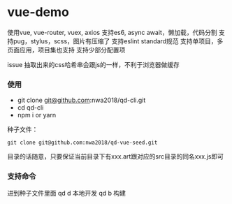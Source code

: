 # vue-demo

使用vue, vue-router, vuex, axios
支持es6, async await，懒加载，代码分割
支持pug，stylus，scss，图片有压缩了
支持eslint standard规范
支持单项目，多页面应用，项目集也支持
支持少部分配置项

issue
抽取出来的css哈希串会跟js的一样，不利于浏览器做缓存


### 使用
- git clone git@github.com:nwa2018/qd-cli.git
- cd qd-cli
- npm i or yarn

种子文件：
```
git clone git@github.com:nwa2018/qd-vue-seed.git
```
目录的话随意，只要保证当前目录下有xxx.art跟对应的src目录的同名xxx.js即可

### 支持命令
进到种子文件里面
qd d 本地开发
qd b 构建
